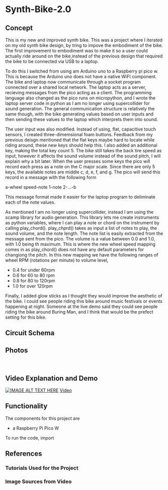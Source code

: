 # Synth-Bike-2.0

## Concept
This is my new and improved synth bike. This was a project where I iterated on my old synth bike design, by tring to impove the embodiment of the bike. The first improvement to embodiment was to make it so a user could actually ride around on the bike,instead of the previous design that required the bike to be connected via USB to a laptop. 

To do this I switched from using am Arduino uno to a Raspberry pi pico w. This is because the Arduino uno does not have a native WiFI component. The bike and laptop now communicate through a socket program connected over a shared local network. The laptop acts as a server, recieving messages from the pico acting as a client. The programming language also changed as the pico runs on micropython, and I wrote the laptop server code in python as I am no longer using supercollider for sound generation. The general communication structure is relatively the same though, with the bike generating values based on user inputs and then sending these values to the laptop which interprets them into sound.

The user input was also modified. Instead of using, flat, capacitive touch sensors, I created three-dimemsional foam buttons. Feedback from my previous deisgn mentioned that the flat keys maybe hard to locate while riding around, these new keys should help this. I also added an additional key, making the total key count 5. The bike still takes the back tire speed as input, however it affects the sound volume instead of the sound pitch, I will explain why a bit later. When the user presses some keys the pico will record each press as a note on the C major scale. Since there are only 5 keys, the available notes are middle c, d, e, f, and g. The pico will send this record in a message with the following form

  a-wheel speed-note 1-note 2-...-b

This message format made it easier for the laptop program to deliminate each of the note values.

As mentioned I am no longer using supercollider, instead I am using the scamp library for audio generation. This library lets me create instruments as python variables, where I can play a note or chord on the instrument by calling play_chord(). play_chprd() takes as input a list of notes to play, the sound volume, and the note length. The note list is easily extracted from the message sent from the pico. The volume is a value between 0.0 and 1.0, with 1.0 being th maximum. This is where the new wheel speed mapping comes in as play_chord() does not have any default parameters for changiong the pitch. In this new mapping we have the following ranges of wheel RPM (rotations per minute) to volume level,
- 0.4 for under 60rpm
- 0.6 for 60 to 80 rpm
- 0.8 for 80 to 120rpm
- 1.0 for over 120rpm

Finally, I added glow sticks as I thought they would improve the aesthetic of the bike. I could see people riding this bike around music festivals or events happening at night. Someone at the live demo said they could see people riding the bike around Buring Man, and I think that would be the prefect setting for this bike.

## Circuit Schema

## Photos
<img src="./images/IMG_3854.jpg" alt="" />
<img src="./images/IMG_3857.jpg" alt="" />
<img src="./images/IMG_3887.jpg" alt="" />

<img src="./images/IMG_3888.jpg" alt="" />
<img src="./images/IMG_3889.jpg" alt="" />
<img src="./images/IMG_3895.jpg" alt="" />
<img src="./images/keys.jpg" alt="" />

<img src="./images/IMG_3880.jpg" alt="" />
<img src="./images/IMG_3881.jpg" alt="" />
<img src="./images/IMG_3882.jpg" alt="" />
<img src="./images/IMG_3883.jpg" alt="" />

## Video Explanation and Demo
[![IMAGE ALT TEXT HERE](title.png)](https://youtu.be/bunlOOHyu5c)
[Video](https://youtu.be/bunlOOHyu5c)

## Functionality
The components for this project are
- a Raspberry Pi Pico W

To run the code, import 

## References
### Tutorials Used for the Project


### Image Sources from Video
